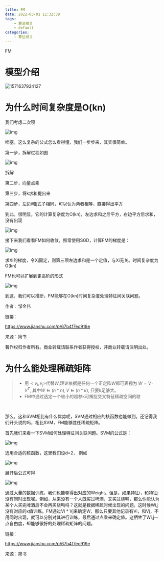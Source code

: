 ```yaml
---
title: FM
date: 2022-03-01 11:32:38
tags:
    - 算法相关
    - default
categories: 
    - 算法相关
---
```


FM

<!-- more -->


# 模型介绍

![1571637924127](FM.assets/1571637924127.png)

# 为什么时间复杂度是O(kn)

我们考虑二次项



![img](FM.assets/11944360-479d4c5f93627025.webp)



哇塞，这么复杂的公式怎么看得懂，我们一步步来，其实很简单。

第一步，拆解过程如图



![img](FM.assets/11944360-adafd0f533517322.webp)

 拆解

第二步，向量点乘

第三步，将k求和提出来

第四步，左边i和j式子相同，可以认为两者相等，直接得出平方

到此，很明显，它的计算复杂度为O(kn)，左边求和之后平方，右边平方后求和，没有出现



![img](FM.assets/11944360-c69f278cdaf982b5.webp)



接下来我们看看FM如何收敛，照常使用SGD，计算FM的梯度是：



![img](FM.assets/11944360-019eef148af27cb3.webp)



求Xi的梯度，令Xj固定，则第三项左边求和是一个定值，与Xi无关。时间复杂度为O(kn)

FM也可以扩展到更高阶的形式



![img](FM.assets/11944360-fe15425d75e7f0cc.webp)



到这，我们可以推断，FM能够在O(kn)时间复杂度处理特征间关联问题。

作者：邹金伟

链接：

https://www.jianshu.com/p/67b4f7ec919e

来源：简书

著作权归作者所有。商业转载请联系作者获得授权，非商业转载请注明出处。

# 为什么能处理稀疏矩阵



> - 用$<v_i,v_j>$代替$W$,理论依据是任何一个正定阵$W$都可表视为  $W=V\cdot V^T$, 其中$W \in (n*n),V\in (n*k)$, 只要k足够大。
> - FM中通过选定一个较小的超参k可捕捉交叉特征稀疏空间的联

​                        

那么，这和SVM相比有什么优势呢，SVM通过相应的核函数也能做到。还记得我们开头说的吗，相比SVM，FM能够胜任稀疏矩阵。

首先我们来看一下SVM如何处理特征间关联问题。SVM的公式是：



![img](FM.assets/11944360-2f4397b3680dc239.webp)



选用合适的核函数，这里我们设d=2， 例如



![img](FM.assets/11944360-f0de213892c4d1c6.webp)



展开后公式可得



![img](FM.assets/11944360-a70478586c11ed6f.webp)



通过大量的数据训练，我们也能够得出对应的Weight。但是，如果特征i，和特征j没有同时出现呢。例如，从来没有一个人既买过啤酒，又买过烧鸭，那么你能认为某个人买完啤酒后不会再买烧鸭吗？这就是数据稀疏时候出现的问题，这时候Wi,j没有对应的x值训练。FM通过Vi *  Vj来确定W，那么只要其他记录有Vi，和Vj，不用同时出现，就可以分别对其进行训练，最后通过点乘来确定值。这牺牲了Wi,j一点自由度，却能够很好的处理稀疏矩阵的问题。

链接：

https://www.jianshu.com/p/67b4f7ec919e

来源：简书

